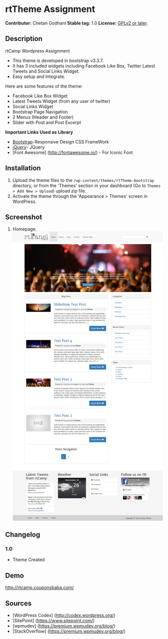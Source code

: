 rtTheme Assignment
==================

**Contributor:** Chetan Godhani
**Stable tag:** 1.0 
**License:** [GPLv2 or later](http://www.gnu.org/licenses/gpl-2.0.html).

## Description ##
rtCamp Wordpress Assignment
* This theme is developed in bootstrap v3.3.7.
* It has 3 included widgets including Facebook Like Box, Twitter Latest Tweets and Social Links Widget.
* Easy  setup and Integrate.

Here are some features of the theme:

* Facebook Like Box Widget
* Latest Tweets Widget (from any user of twitter)
* Social Links Widget
* Bootstrap Page Navigation
* 2 Menus (Header and Footer)
* Slider with Post and Post Excerpt

**Important Links Used as Library**
* [Bootstrap](http://getbootstrap.com/)-Responsive Design CSS FrameWork
* [jQuery](https://jquery.com//)- JQuery
* [Font Awesome] (http://fontawesome.io/) - For Iconic Font

## Installation

1. Upload the theme files to the `/wp-content/themes/rtTheme-bootstrap` directory, or from the 'Themes' section in your dashboard (Go to `Themes > Add New > Upload`) upload zip file.
2. Activate the theme through the 'Appearance > Themes' screen in WordPress.

## Screenshot

1. Homepage.
![Post Editor Meta Box](https://github.com/chetan8300/rtTheme-bootstrap/blob/master/screenshot/theme-screenshot.png)

## Changelog

### 1.0
- Theme Created

## Demo

http://rtcamp.couponsbaba.com/

## Sources

- [WordPress Codex] (http://codex.wordpress.org/)
- [SitePoint] (https://www.sitepoint.com/)
- [wpmudev] (https://premium.wpmudev.org/blog/)
- [StackOverflow] (https://premium.wpmudev.org/blog/)